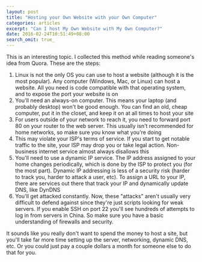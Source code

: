 ```yaml
---
layout: post
title: "Hosting your Own Website with your Own Computer"
categories: articles
excerpt: "Can I host My Own Website with My Own Computer?"
date: 2016-02-24T10:51:49+08:00
search_omit: true_
---
```



This is an interesting topic. I collected this method while reading someone's idea from Quora.
These are the steps:

1. Linux is not the only OS you can use to host a website (although it is the most popular). Any computer (Windows, Mac, or Linux) can host a website. All you need is code compatible with that operating system, and to expose the port your website is on
2. You'll need an always-on computer. This means your laptop (and probably desktop) won't be good enough. You can find an old, cheap computer, put it in the closet, and keep it on at all times to host your site
3. For users outside of your network to reach it, you need to forward port 80 on your router to the web server. This usually isn't recommended for home networks, so make sure you know what you're doing
4. This may violate your ISP's terms of service. If you start to get notable traffic to the site, your ISP may drop you or take legal action. Non-business internet service almost always disallows this
5. You'll need to use a dynamic IP service. The IP address assigned to your home changes periodically, which is done by the ISP to protect you (for the most part). Dynamic IP addressing is less of a security risk (harder to track you, harder to attack a user, etc). To assign a URL to your IP, there are services out there that track your IP and dynamically update DNS, like DynDNS
6. You'll get attacked constantly. Now, these "attacks" aren't usually very difficult to defend against since they're just scripts looking for weak servers. If you enable SSH on port 22 you'll see hundreds of attempts to log in from servers in China. So make sure you have a basic understanding of firewalls and security.

It sounds like you really don't want to spend the money to host a site, but you'll take far more time setting up the server, networking, dynamic DNS, etc. Or you could just pay a couple dollars a month for someone else to do that for you.
